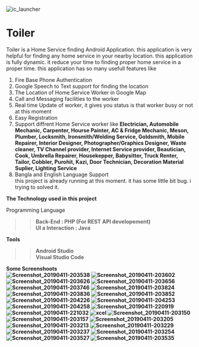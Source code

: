 ![ic_launcher](https://user-images.githubusercontent.com/21225215/55973717-fdde2a00-5ca7-11e9-9072-79509f19f6ab.png)
# Toiler
Toiler is a Home Service finding Android Application. this application is very helpful for finding any home service in your nearby location. this application is fully dynamic. it reduce your time to finding proper home service in a proper time. this application has so many usefull features like <br>
1. Fire Base Phone Authentication <br>
2. Google Speech to Text support for finding the location
3. The Location of Home Service Worker in Google Map <br>
4. Call and Messaging facilities to the worker<br>
5. Real time Update of worker, it gives you status is that worker busy or not at this moment<br>
6. Easy Registration <br>
7. Support diffrent Home Service worker like <b>Electrician, Automobile Mechanic, Carpenter, Hourse Painter, AC & Fridge Mechanic, Meson, Plumber, Locksmith, Ironsmith/Welding Service, Goldsmith, Mobile Repairer, Interior Designer, Photographer/Graphics Designer, Waste cleaner, TV Channel provider, Internet Service provider, Beautician, Cook, Umbrella Repairer, Housekepper, Babysitter, Truck Renter, Tailor, Cobbler, Purohit, Kazi, Door Technician, Decoration Material Suplier, Lighting Service</b> <br>
8. Bangla and English Language Support <br>
this project is already running at this moment. it has some little bit bug. i trying to solved it.

<b>The Technology used in this project</b> <br>
  
 Programming Language<br>
 >><b>Back-End : PHP (For REST API developement)</b><br>
 >><b>UI a Interaction : Java</b> <br>
 
 <b>Tools<b> </br>
 >> Android Studio <br>
 >> Visual Studio Code <br>
  
  <b>Some Screenshoots<b><br>
![Screenshot_20190411-203538](https://user-images.githubusercontent.com/21225215/55974267-231f6800-5ca9-11e9-90e7-306b9bbe4b7a.png) ![Screenshot_20190411-203602](https://user-images.githubusercontent.com/21225215/55974268-231f6800-5ca9-11e9-9470-e8fe98b409a6.png) ![Screenshot_20190411-203626](https://user-images.githubusercontent.com/21225215/55974269-231f6800-5ca9-11e9-95d5-597b83020ca9.png) ![Screenshot_20190411-203656](https://user-images.githubusercontent.com/21225215/55974270-23b7fe80-5ca9-11e9-8bdf-bc62b121703d.png) ![Screenshot_20190411-203746](https://user-images.githubusercontent.com/21225215/55974271-23b7fe80-5ca9-11e9-809a-5a491e3e9dac.png) ![Screenshot_20190411-203824](https://user-images.githubusercontent.com/21225215/55974272-24509500-5ca9-11e9-99c9-9d122cada4d3.png) ![Screenshot_20190411-203836](https://user-images.githubusercontent.com/21225215/55974273-24509500-5ca9-11e9-8e22-614760085eea.png) ![Screenshot_20190411-203852](https://user-images.githubusercontent.com/21225215/55974274-24509500-5ca9-11e9-9fd4-89ea8a95c532.png) ![Screenshot_20190411-204226](https://user-images.githubusercontent.com/21225215/55974276-24e92b80-5ca9-11e9-86c8-3af61c0f9382.png) ![Screenshot_20190411-204253](https://user-images.githubusercontent.com/21225215/55974277-24e92b80-5ca9-11e9-96d9-6ba23fd84fe6.png) ![Screenshot_20190411-204258](https://user-images.githubusercontent.com/21225215/55974279-2581c200-5ca9-11e9-80e5-fd9e00221367.png) ![Screenshot_20190411-220919](https://user-images.githubusercontent.com/21225215/55974280-2581c200-5ca9-11e9-951e-cd3f8f542592.png) ![Screenshot_20190411-221032](https://user-images.githubusercontent.com/21225215/55974281-261a5880-5ca9-11e9-8040-b658d063036f.png) ![xcel](https://user-images.githubusercontent.com/21225215/55974282-261a5880-5ca9-11e9-84f8-1333469aafe7.png) ![Screenshot_20190411-203150](https://user-images.githubusercontent.com/21225215/55974284-26b2ef00-5ca9-11e9-882a-3f4c12cad475.png) ![Screenshot_20190411-203157](https://user-images.githubusercontent.com/21225215/55974285-26b2ef00-5ca9-11e9-91e4-eb9478bb1035.png) ![Screenshot_20190411-203205](https://user-images.githubusercontent.com/21225215/55974287-26b2ef00-5ca9-11e9-913d-389585c80023.png) ![Screenshot_20190411-203213](https://user-images.githubusercontent.com/21225215/55974289-274b8580-5ca9-11e9-93b0-ff8920431daa.png) ![Screenshot_20190411-203229](https://user-images.githubusercontent.com/21225215/55974292-274b8580-5ca9-11e9-80fd-8eba9e0a0fc3.png) ![Screenshot_20190411-203237](https://user-images.githubusercontent.com/21225215/55974293-27e41c00-5ca9-11e9-90fe-335edb94ecae.png) ![Screenshot_20190411-203254](https://user-images.githubusercontent.com/21225215/55974296-27e41c00-5ca9-11e9-9ecd-7ee9cc69ed65.png) ![Screenshot_20190411-203527](https://user-images.githubusercontent.com/21225215/55974297-27e41c00-5ca9-11e9-9869-4a9233c0cca2.png) ![Screenshot_20190411-203535](https://user-images.githubusercontent.com/21225215/55974299-287cb280-5ca9-11e9-8ff4-359f69a2b3f1.png)
